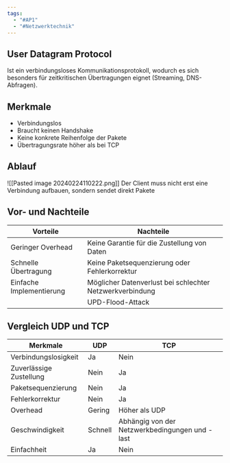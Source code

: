 ```yaml
---
tags:
  - "#AP1"
  - "#Netzwerktechnik"
---
```

## User Datagram Protocol 
Ist ein verbindungsloses Kommunikationsprotokoll, wodurch es sich besonders für zeitkritischen Übertragungen eignet (Streaming, DNS-Abfragen).

## Merkmale
+ Verbindungslos
+ Braucht keinen Handshake
+ Keine konkrete Reihenfolge der Pakete
+ Übertragungsrate höher als bei TCP
## Ablauf
![[Pasted image 20240224110222.png]]
Der Client muss nicht erst eine Verbindung aufbauen, sondern sendet direkt Pakete


## Vor- und Nachteile
| **Vorteile**             | **Nachteile**                                            |
| ------------------------ | -------------------------------------------------------- |
| Geringer Overhead        | Keine Garantie für die Zustellung von Daten              |
| Schnelle Übertragung     | Keine Paketsequenzierung oder Fehlerkorrektur            |
| Einfache Implementierung | Möglicher Datenverlust bei schlechter Netzwerkverbindung |
|                          | UPD-Flood-Attack                                                         |


## Vergleich UDP und TCP
|**Merkmale**|**UDP**|**TCP**|
|---|---|---|
|Verbindungslosigkeit|Ja|Nein|
|Zuverlässige Zustellung|Nein|Ja|
|Paketsequenzierung|Nein|Ja|
|Fehlerkorrektur|Nein|Ja|
|Overhead|Gering|Höher als UDP|
|Geschwindigkeit|Schnell|Abhängig von der Netzwerkbedingungen und -last|
|Einfachheit|Ja|Nein|